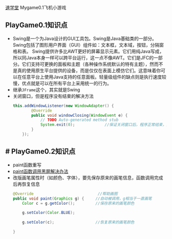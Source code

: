 [速学堂](https://www.sxt.cn/Java_jQuery_in_action/thirteen-draw.html)
Mygame0.1飞机小游戏

## PlayGame0.1知识点
* Swing是一个为Java设计的GUI工具包。Swing是Java基础类的一部分。Swing包括了图形用户界面（GUI）组件如：文本框，文本域，按钮，分隔窗格和表。
 Swing提供许多比AWT更好的屏幕显示元素。它们用纯Java写成，所以同Java本身一样可以跨平台运行，这一点不像AWT。它们是JFC的一部分。它们支持可更换的面板和主题（各种操作系统默认的特有主题），然而不是真的使用原生平台提供的设备，而是仅仅在表面上模仿它们。这意味着你可以在任意平台上使用Java支持的任意面板。轻量级组件的缺点则是执行速度较慢，优点就是可以在所有平台上采用统一的行为。
* 继承`JFrame`这个，其实就是Swing
* 关闭窗口，但是程序没有结束的解决方法
    ```java
    this.addWindowListener(new WindowAdapter() {
			@Override
			public void windowClosing(WindowEvent e) {
				// TODO Auto-generated method stub
				System.exit(0);				//保证关闭窗口后，程序正常结束，原因未知，待查
			}
		});
    ```

## # PlayGame0.2知识点
* paint函数重写
* [paint函数调用黑屏解决办法](https://zhidao.baidu.com/question/1964290833153505660.html)
* 改版画笔属性时（如颜色、字体），要先保存原来的画笔信息，函数调用完成后再恢复信息
    ```java
   @Override							//帮助画图
	public void paint(Graphics g) {		//自动被调用，g相当于一直画笔
		Color c = g.getColor();			//保存原来的画笔颜色
		
		g.setColor(Color.BLUE);
		
		g.setColor(c);					//恢复原来的画笔颜色
			
	}
```